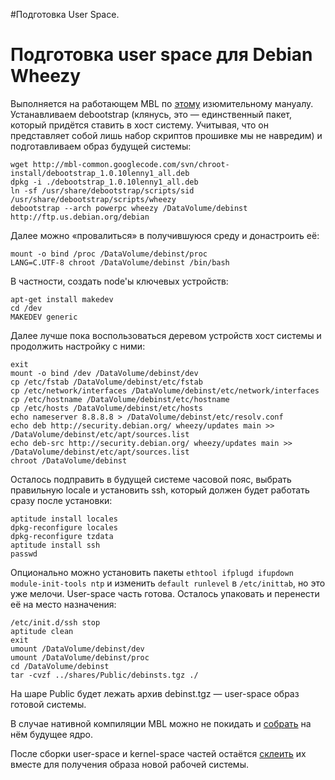 #Подготовка User Space.

# Подготовка user space для Debian Wheezy #

Выполняется на работающем MBL по [этому](http://www.debian.org/releases/stable/i386/apds03.html.en) изюмительному мануалу. Устанавливаем debootstrap (клянусь, это — единственный пакет, который придётся ставить в хост систему. Учитывая, что он представляет собой лишь набор скриптов прошивке мы не навредим) и подготавливаем образ будущей системы:

```
wget http://mbl-common.googlecode.com/svn/chroot-install/debootstrap_1.0.10lenny1_all.deb
dpkg -i ./debootstrap_1.0.10lenny1_all.deb
ln -sf /usr/share/debootstrap/scripts/sid /usr/share/debootstrap/scripts/wheezy
debootstrap --arch powerpc wheezy /DataVolume/debinst http://ftp.us.debian.org/debian
```

Далее можно «провалиться» в получившуюся среду и донастроить её:

```
mount -o bind /proc /DataVolume/debinst/proc
LANG=C.UTF-8 chroot /DataVolume/debinst /bin/bash
```

В частности, создать node'ы ключевых устройств:

```
apt-get install makedev
cd /dev
MAKEDEV generic
```

Далее лучше пока воспользоваться деревом устройств хост системы и продолжить настройку с ними:

```
exit
mount -o bind /dev /DataVolume/debinst/dev
cp /etc/fstab /DataVolume/debinst/etc/fstab
cp /etc/network/interfaces /DataVolume/debinst/etc/network/interfaces
cp /etc/hostname /DataVolume/debinst/etc/hostname
cp /etc/hosts /DataVolume/debinst/etc/hosts
echo nameserver 8.8.8.8 > /DataVolume/debinst/etc/resolv.conf
echo deb http://security.debian.org/ wheezy/updates main >> /DataVolume/debinst/etc/apt/sources.list
echo deb-src http://security.debian.org/ wheezy/updates main >> /DataVolume/debinst/etc/apt/sources.list
chroot /DataVolume/debinst
```

Осталось подправить в будущей системе часовой пояс, выбрать правильную locale и установить ssh, который должен будет работать сразу после установки:

```
aptitude install locales
dpkg-reconfigure locales
dpkg-reconfigure tzdata
aptitude install ssh
passwd
```

Опционально можно установить пакеты `ethtool ifplugd ifupdown module-init-tools ntp` и изменить `default runlevel` в `/etc/inittab`, но это уже мелочи.
User-space часть готова. Осталось упаковать и перенести её на место назначения:

```
/etc/init.d/ssh stop
aptitude clean
exit
umount /DataVolume/debinst/dev
umount /DataVolume/debinst/proc
cd /DataVolume/debinst
tar -cvzf ../shares/Public/debinsts.tgz ./
```

На шаре Public будет лежать архив debinst.tgz — user-space образ готовой системы.

В случае нативной компиляции MBL можно не покидать и [собрать](http://code.google.com/p/mbl-common/wiki/PureDebianKernelSpace) на нём будущее ядро.

После сборки user-space и kernel-space частей остаётся [склеить](http://code.google.com/p/mbl-common/wiki/PureDebianPutTogether) их вместе для получения образа новой рабочей системы.